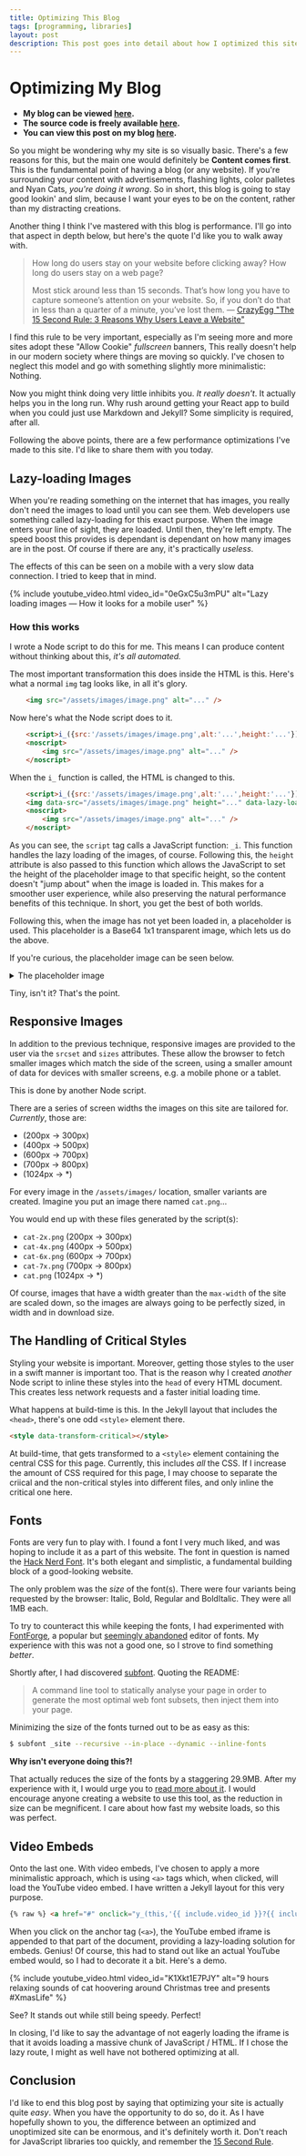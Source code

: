 ```yaml
---
title: Optimizing This Blog
tags: [programming, libraries]
layout: post
description: This post goes into detail about how I optimized this site to be as fast as it can be.
---
```


# Optimizing My Blog

- **My blog can be viewed [here](https://resynth1943.github.io/).**
- **The source code is freely available [here](https://github.com/resynth1943/resynth1943.github.io/).**
- **You can view this post on my blog [here](https://resynth1943.github.io/2020/01/11/optimizing-this-blog).**

So you might be wondering why my site is so visually basic. There's a few reasons for this, but the main one would definitely be **Content comes first**. This is the fundamental point of having a blog (or any website). If you're surrounding your content with advertisements, flashing lights, color palletes and Nyan Cats, *you're doing it wrong*. So in short, this blog is going to stay good lookin' and slim, because I want your eyes to be on the content, rather than my distracting creations.

Another thing I think I've mastered with this blog is performance. I'll go into that aspect in depth below, but here's the quote I'd like you to walk away with.

> How long do users stay on your website before clicking away? How long do users stay on a web page?
>
> Most stick around less than 15 seconds. That’s how long you have to capture someone’s attention on your website. So, if you don’t do that in less than a quarter of a minute, you’ve lost them.
> — [CrazyEgg "The 15 Second Rule: 3 Reasons Why Users Leave a Website"][15-second-rule]

I find this rule to be very important, especially as I'm seeing more and more sites adopt these "Allow Cookie" *fullscreen* banners, This really doesn't help in our modern society where things are moving so quickly. I've chosen to neglect this model and go with something slightly more minimalistic: Nothing.

Now you might think doing very little inhibits you. *It really doesn't*. It actually helps you in the long run. Why rush around getting your React app to build when you could just use Markdown and Jekyll? Some simplicity is required, after all.

Following the above points, there are a few performance optimizations I've made to this site. I'd like to share them with you today.

## Lazy-loading Images

When you're reading something on the internet that has images, you really don't need the images to load until you can see them. Web developers use something called lazy-loading for this exact purpose. When the image enters your line of sight, they are loaded. Until then, they're left empty. The speed boost this provides is dependant is dependant on how many images are in the post. Of course if there are any, it's practically *useless*.

The effects of this can be seen on a mobile with a very slow data connection. I tried to keep that in mind.

{% include youtube_video.html video_id="0eGxC5u3mPU" alt="Lazy loading images — How it looks for a mobile user" %}

### How this works

I wrote a Node script to do this for me. This means I can produce content without thinking about this, *it's all automated.*

The most important transformation this does inside the HTML is this. Here's what a normal `img` tag looks like, in all it's glory.

```html
    <img src="/assets/images/image.png" alt="..." />
```

Now here's what the Node script does to it.

```html
    <script>i_({src:'/assets/images/image.png',alt:'...',height:'...'})</script>
    <noscript>
        <img src="/assets/images/image.png" alt="..." />
    </noscript>
```

When the `i_` function is called, the HTML is changed to this.

```html
    <script>i_({src:'/assets/images/image.png',alt:'...',height:'...'})</script>
    <img data-src="/assets/images/image.png" height="..." data-lazy-loading src="{Base64 placeholder image data url}">
    <noscript>
        <img src="/assets/images/image.png" alt="..." />
    </noscript>
```

As you can see, the `script` tag calls a JavaScript function: `_i`. This function handles the lazy loading of the images, of course. Following this, the `height` attribute is also passed to this function which allows the JavaScript to set the height of the placeholder image to that specific height, so the content doesn't "jump about" when the image is loaded in. This makes for a smoother user experience, while also preserving the natural performance benefits of this technique. In short, you get the best of both worlds.

Following this, when the image has not yet been loaded in, a placeholder is used. This placeholder is a Base64 1x1 transparent image, which lets us do the above.

If you're curious, the placeholder image can be seen below.

<details>
    <summary>The placeholder image</summary>
    <code>data:image/png;base64,iVBORw0KGgoAAAANSUhEUgAAAAEAAAABCAQAAAC1HAwCAAAAC0lEQVR42mNkYAAAAAYAAjCB0C8AAAAASUVORK5CYII=</code>
</details>

Tiny, isn't it? That's the point.

## Responsive Images

In addition to the previous technique, responsive images are provided to the user via the `srcset` and `sizes` attributes. These allow the browser to fetch smaller images which match the side of the screen, using a smaller amount of data for devices with smaller screens, e.g. a mobile phone or a tablet.

This is done by another Node script.

There are a series of screen widths the images on this site are tailored for. *Currently*, those are:

- (200px → 300px)
- (400px → 500px)
- (600px → 700px)
- (700px → 800px)
- (1024px → *)

 For every image in the `/assets/images/` location, smaller variants are created. Imagine you put an image there named `cat.png`...

You would end up with these files generated by the script(s):

- `cat-2x.png` (200px → 300px)
- `cat-4x.png` (400px → 500px)
- `cat-6x.png` (600px → 700px)
- `cat-7x.png` (700px → 800px)
- `cat.png` (1024px → *)

Of course, images that have a width greater than the `max-width` of the site are scaled down, so the images are always going to be perfectly sized, in width and in download size.

## The Handling of Critical Styles

Styling your website is important. Moreover, getting those styles to the user in a swift manner is important too. That is the reason why I created *another* Node script to inline these styles into the `head` of every HTML document. This creates less network requests and a faster initial loading time.

What happens at build-time is this. In the Jekyll layout that includes the `<head>`, there's one odd `<style>` element there.

```html
<style data-transform-critical></style>
```

At build-time, that gets transformed to a `<style>` element containing the central CSS for this page. Currently, this includes *all* the CSS. If I increase the amount of CSS required for this page, I may choose to separate the criical and the non-critical styles into different files, and only inline the critical one here.

## Fonts

Fonts are very fun to play with. I found a font I very much liked, and was hoping to include it as a part of this website. The font in question is named the [Hack Nerd Font][hack-nerd-font]. It's both elegant and simplistic, a fundamental building block of a good-looking website.

The only problem was the *size* of the font(s). There were four variants being requested by the browser: Italic, Bold, Regular and BoldItalic. They were all 1MB each. 

To try to counteract this while keeping the fonts, I had experimented with [FontForge](fontforge), a popular but [seemingly abandoned][fontforge] editor of fonts. My experience with this was not a good one, so I strove to find something *better*.

Shortly after, I had discovered [subfont]. Quoting the README:

> A command line tool to statically analyse your page in order to generate the most optimal web font subsets, then inject them into your page.

Minimizing the size of the fonts turned out to be as easy as this:

```sh
$ subfont _site --recursive --in-place --dynamic --inline-fonts
```

**Why isn't everyone doing this?!**

That actually reduces the size of the fonts by a staggering 29.9MB. After my experience with it, I would urge you to [read more about it][web-fonts-performance]. I would encourage anyone creating a website to use this tool, as the reduction in size can be megnificent. I care about how fast my website loads, so this was perfect.

## Video Embeds

Onto the last one. With video embeds, I've chosen to apply a more minimalistic approach, which is using `<a>` tags which, when clicked, will load the YouTube video embed. I have written a Jekyll layout for this very purpose.

```html
{% raw %} <a href="#" onclick="y_(this,'{{ include.video_id }}?{{ include.query }}')" aria-label="YouTube Video" class="yt-vid-link">YouTube: {{ include.alt }}</a> {% endraw %}
```

When you click on the anchor tag (`<a>`), the YouTube embed iframe is appended to that part of the document, providing a lazy-loading solution for embeds. Genius! Of course, this had to stand out like an actual YouTube embed would, so I had to decorate it a bit. Here's a demo.

{% include youtube_video.html video_id="K1Xkt1E7PJY" alt="9 hours relaxing sounds of cat hoovering around Christmas tree and presents #XmasLife" %}

See? It stands out while still being speedy. Perfect!

In closing, I'd like to say the advantage of not eagerly loading the iframe is that it avoids loading a massive chunk of JavaScript / HTML. If I chose the lazy route, I might as well have not bothered optimizing at all.

## Conclusion

I'd like to end this blog post by saying that optimizing your site is actually quite *easy*. When you have the opportunity to do so, do it. As I have hopefully shown to you, the difference between an optimized and unoptimized site can be enormous, and it's definitely worth it. Don't reach for JavaScript libraries too quickly, and remember the [15 Second Rule][15-second-rule].

[fontforge]: https://github.com/fontforge/fontforge/issues/2483#issuecomment-230650946
[subfont]: https://www.npmjs.com/package/subfont
[15-second-rule]: https://www.crazyegg.com/blog/why-users-leave-a-website/
[web-fonts-performance]: https://slides.com/munter/high-performance-web-fonts-3#/
[fontforge]: https://fontforge.org/en-US/
[hack-nerd-font]: https://github.com/ryanoasis/nerd-fonts/tree/master/patched-fonts/Hack